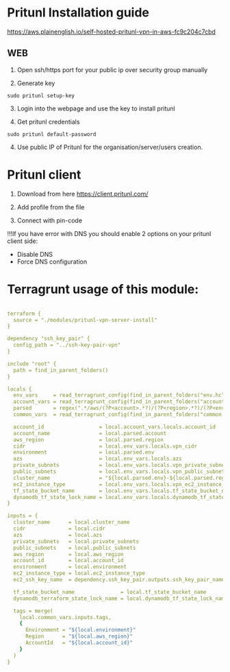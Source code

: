 # Pritunl Installation guide

https://aws.plainenglish.io/self-hosted-pritunl-vpn-in-aws-fc9c204c7cbd

## WEB

1) Open ssh/https port for your public ip over security group manually

2) Generate key

`sudo pritunl setup-key`

3) Login into the webpage and use the key to install pritunl

4) Get pritunl credentials

`sudo pritunl default-password`

4) Use public IP of Pritunl for the organisation/server/users creation.

# Pritunl client

1) Download from here
https://client.pritunl.com/

2) Add profile from the file

3) Connect with pin-code

!!!If you have error with DNS you should enable 2
options on your pritunl client side:

- Disable DNS
- Force DNS configuration

# Terragrunt usage of this module:

```yaml

terraform {
  source = "./modules/pritunl-vpn-server-install"
}

dependency "ssh_key_pair" {
  config_path = "../ssh-key-pair-vpn"
}

include "root" {
  path = find_in_parent_folders()
}

locals {
  env_vars     = read_terragrunt_config(find_in_parent_folders("env.hcl"))
  account_vars = read_terragrunt_config(find_in_parent_folders("account.hcl"))
  parsed       = regex(".*/aws/(?P<account>.*?)/(?P<region>.*?)/(?P<env>.*?)/.*", get_terragrunt_dir())
  common_vars  = read_terragrunt_config(find_in_parent_folders("common.hcl"))

  account_id                  = local.account_vars.locals.account_id
  account_name                = local.parsed.account
  aws_region                  = local.parsed.region
  cidr                        = local.env_vars.locals.vpn_cidr
  environment                 = local.parsed.env
  azs                         = local.env_vars.locals.azs
  private_subnets             = local.env_vars.locals.vpn_private_subnets
  public_subnets              = local.env_vars.locals.vpn_public_subnets
  cluster_name                = "${local.parsed.env}-${local.parsed.region}-vpn"
  ec2_instance_type           = local.env_vars.locals.vpn_ec2_instance_type
  tf_state_bucket_name        = local.env_vars.locals.tf_state_bucket_name
  dynamodb_tf_state_lock_name = local.env_vars.locals.dynamodb_tf_state_lock_name
}

inputs = {
  cluster_name      = local.cluster_name
  cidr              = local.cidr
  azs               = local.azs
  private_subnets   = local.private_subnets
  public_subnets    = local.public_subnets
  aws_region        = local.aws_region
  account_id        = local.account_id
  environment       = local.environment
  ec2_instance_type = local.ec2_instance_type
  ec2_ssh_key_name  = dependency.ssh_key_pair.outputs.ssh_key_pair_name

  tf_state_bucket_name               = local.tf_state_bucket_name
  dynamodb_terraform_state_lock_name = local.dynamodb_tf_state_lock_name

  tags = merge(
    local.common_vars.inputs.tags,
    {
      Environment = "${local.environment}"
      Region      = "${local.aws_region}"
      AccountId   = "${local.account_id}"
    }
  )
}

```